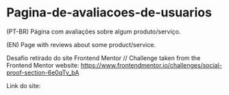 # Pagina-de-avaliacoes-de-usuarios
(PT-BR) Página com avaliações sobre algum produto/serviço.

(EN) Page with reviews about some product/service.

Desafio retirado do site Frontend Mentor // Challenge taken from the Frontend Mentor website:
https://www.frontendmentor.io/challenges/social-proof-section-6e0qTv_bA

Link do site: 